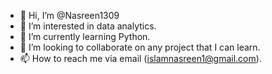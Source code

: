- 👋 Hi, I’m @Nasreen1309
- 👀 I’m interested in data analytics.
- 🌱 I’m currently learning Python.
- 💞️ I’m looking to collaborate on any project that I can learn.
- 📫 How to reach me via email (islamnasreen1@gmail.com).

<!---
Nasreen1309/Nasreen1309 is a ✨ special ✨ repository because its `README.md` (this file) appears on your GitHub profile.
You can click the Preview link to take a look at your changes.
--->
